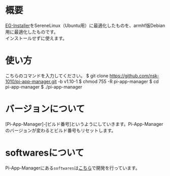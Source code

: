 # 概要
[EG-Installer](https://github.com/Hayao0819/EG-Installer)をSereneLinux（Ubuntu用）に最適化したものを、armhf版Debian用に最適化したものです。  
インストールせずに使えます。

# 使い方
こちらのコマンドを入力してください。
    $ git clone https://github.com/nsk-1010/pi-app-manager.git -b v1.10-1
    $ chmod 755 -R pi-app-manager
    $ cd pi-app-manager
    $ ./pi-app-manager

# バージョンについて
[Pi-App-Manager]-[ビルド番号]というようにしていきます。Pi-App-Managerのバージョンが変わるとビルド番号もリセットします。

# softwaresについて
Pi-App-Managerにある`softwares`は[こちら](https://github.com/NSK-1010/pi-app-manager-scripts-buster)で開発を行っています。

